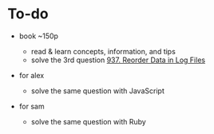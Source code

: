 # To-do
- book ~150p
    - read & learn concepts, information, and tips
    - solve the 3rd question [937. Reorder Data in Log Files](https://leetcode.com/problems/reorder-data-in-log-files/)
  
- for alex
    - solve the same question with JavaScript
- for sam
    - solve the same question with Ruby
